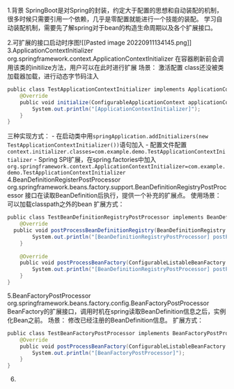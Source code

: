 1.背景
SpringBoot是对Spring的封装，约定大于配置的思想和自动装配的机制，很多时候只需要引用一个依赖，几乎是零配置就能进行一个技能的装配。
学习自动装配机制，需要先了解spring对于bean的构造生命周期以及各个扩展接口。

2.可扩展的接口启动时序图![[Pasted image 20220911134145.png]]
3.ApplicationContextInitializer
org.springframework.context.ApplicationContextInitializer
在容器刷新前会调用该类的initilize方法，用户可以在此时进行扩展
场景：
	激活配置
	class还没被类加载器加载，进行动态字节码注入
```java
public class TestApplicationContextInitializer implements ApplicationContextInitializer {  
    @Override  
    public void initialize(ConfigurableApplicationContext applicationContext) {  
        System.out.println("[ApplicationContextInitializer]");  
    }  
}
```
三种实现方式：
	-   在启动类中用`springApplication.addInitializers(new TestApplicationContextInitializer())`语句加入
	-   配置文件配置`context.initializer.classes=com.example.demo.TestApplicationContextInitializer`
	-   Spring SPI扩展，在spring.factories中加入`org.springframework.context.ApplicationContextInitializer=com.example.demo.TestApplicationContextInitializer`
4.BeanDefinitionRegisterPostProcessor
org.springframework.beans.factory.support.BeanDefinitionRegistryPostProcessor
接口在读取BeanDefinition后执行，提供一个补充的扩展点。
	使用场景：可以加载classpath之外的bean
扩展方式：
```java
public class TestBeanDefinitionRegistryPostProcessor implements BeanDefinitionRegistryPostProcessor {  
    @Override  
  public void postProcessBeanDefinitionRegistry(BeanDefinitionRegistry registry) throws BeansException {  
        System.out.println("[BeanDefinitionRegistryPostProcessor] postProcessBeanDefinitionRegistry");  
    }  
  
    @Override  
    public void postProcessBeanFactory(ConfigurableListableBeanFactory beanFactory) throws BeansException {  
        System.out.println("[BeanDefinitionRegistryPostProcessor] postProcessBeanFactory");  
    }  
}
```
5.BeanFactoryPostProcessor
org.springframework.beans.factory.config.BeanFactoryPostProcessor
BeanFactory的扩展接口，调用时机在spring读取BeanDefinition信息之后，实例化Bean之前。
场景：
	修改已经注册的BeanDefinition信息。
扩展方式：
```java
public class TestBeanFactoryPostProcessor implements BeanFactoryPostProcessor {  
    @Override  
    public void postProcessBeanFactory(ConfigurableListableBeanFactory beanFactory) throws BeansException {  
        System.out.println("[BeanFactoryPostProcessor]");  
    }  
}
```
6.